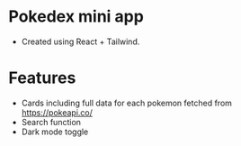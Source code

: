 # Pokedex mini app

- Created using React + Tailwind.

# Features

- Cards including full data for each pokemon fetched from https://pokeapi.co/
- Search function
- Dark mode toggle
